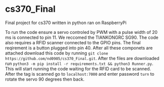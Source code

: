 # cs370_Final
Final project for cs370 written in python ran on RaspberryPi


To run the code ensure a servo controled by PWM with a pulse width of 20 ms is connected to pin 11. We reccomed the TIANKONGRC SG90. The code also requires a RFID scanner connected to the GPIO pins. The final reqirement is a button plugged into pin 40. After all these componets are attached download this code by running `git clone https://github.com/nd0905/cs370_Final.git`. After the files are downloaded run `python3 -m pip install -r requirements.txt && python3 Runner.py`. This will start running the code waiting for the RFID card to be scanned. After the tag is scanned go to `localhost:7000` and enter password `turn` to rotate the servo 90 degrees then back.
